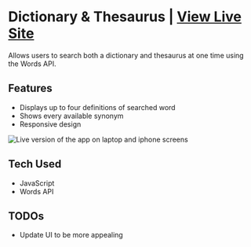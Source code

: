 # Dictionary & Thesaurus | [View Live Site](https://summerputman1.github.io/dictionary-tthesaurus/)
Allows users to search both a dictionary and thesaurus at one time using the Words API.

## Features
- Displays up to four definitions of searched word
- Shows every available synonym 
- Responsive design

![Live version of the app on laptop and iphone screens](./images/diction_cropped.png)

## Tech Used
- JavaScript
- Words API

## TODOs
- Update UI to be more appealing
